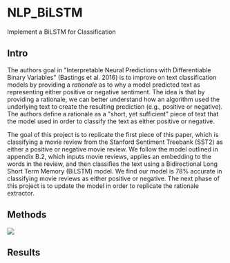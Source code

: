 # NLP_BiLSTM
Implement a BiLSTM for Classification 

## Intro
The authors goal in "Interpretable Neural Predictions with Differentiable Binary Variables" (Bastings et al. 2016) is to improve on text classification models by providing a _rationale_ as to why a model predicted text as representing either positive or negative sentiment. The idea is that by providing a rationale, we can better understand how an algorithm used the underlying text to create the resulting prediction (e.g., positive or negative). The authors define a rationale as a "short, yet sufficient" piece of text that the model used in order to classify the text as either positive or negative.

The goal of this project is to replicate the first piece of this paper, which is classifying a movie review from the Stanford Sentiment Treebank (SST2) as either a positive or negative movie review. We follow the model outlined in appendix B.2, which inputs movie reviews, applies an embedding to the words in the review, and then classifies the text using a Bidirectional Long Short Term Memory (BiLSTM) model. We find our model is 78% accurate in classifying movie reviews as either positive or negative.  The next phase of this project is to update the model in order to replicate the rationale extractor.

## Methods

<img src="{{ site.url }}{{ site.baseurl }}/img/bilstm.png">

## Results 

